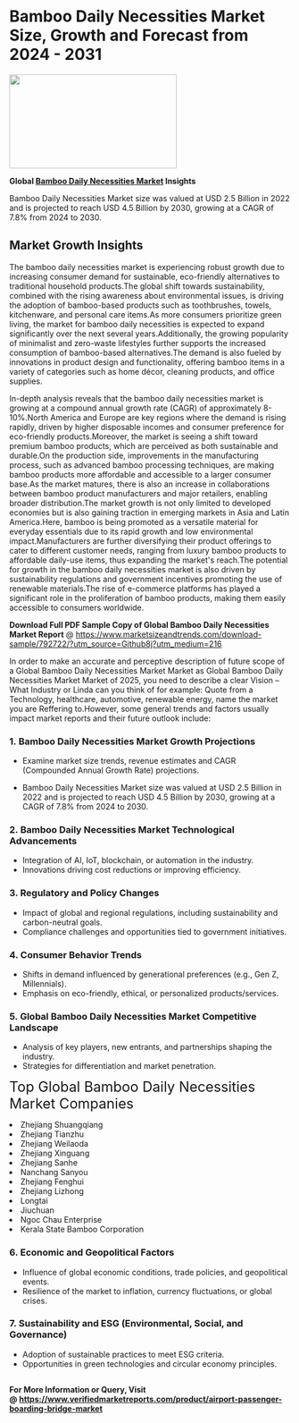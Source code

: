 <H1>Bamboo Daily Necessities Market Size, Growth and Forecast from 2024 - 2031</H1><img class="aligncenter size-medium wp-image-584254" src="https://thirdeyenews.in/wp-content/uploads/2024/09/Global-Market-Research-300x168.jpeg" alt="" width="300" height="168" /><p><strong>Global&nbsp;<a href="https://www.marketsizeandtrends.com/download-sample/792722/?utm_source=Github8j?utm_medium=216">Bamboo Daily Necessities Market</a> Insights</strong></p><p>Bamboo Daily Necessities Market size was valued at USD 2.5 Billion in 2022 and is projected to reach USD 4.5 Billion by 2030, growing at a CAGR of 7.8% from 2024 to 2030.</p><p><h2>Market Growth Insights</h2> <p>The bamboo daily necessities market is experiencing robust growth due to increasing consumer demand for sustainable, eco-friendly alternatives to traditional household products.The global shift towards sustainability, combined with the rising awareness about environmental issues, is driving the adoption of bamboo-based products such as toothbrushes, towels, kitchenware, and personal care items.As more consumers prioritize green living, the market for bamboo daily necessities is expected to expand significantly over the next several years.Additionally, the growing popularity of minimalist and zero-waste lifestyles further supports the increased consumption of bamboo-based alternatives.The demand is also fueled by innovations in product design and functionality, offering bamboo items in a variety of categories such as home décor, cleaning products, and office supplies.</p> <p>In-depth analysis reveals that the bamboo daily necessities market is growing at a compound annual growth rate (CAGR) of approximately 8-10%.North America and Europe are key regions where the demand is rising rapidly, driven by higher disposable incomes and consumer preference for eco-friendly products.Moreover, the market is seeing a shift toward premium bamboo products, which are perceived as both sustainable and durable.On the production side, improvements in the manufacturing process, such as advanced bamboo processing techniques, are making bamboo products more affordable and accessible to a larger consumer base.As the market matures, there is also an increase in collaborations between bamboo product manufacturers and major retailers, enabling broader distribution.The market growth is not only limited to developed economies but is also gaining traction in emerging markets in Asia and Latin America.Here, bamboo is being promoted as a versatile material for everyday essentials due to its rapid growth and low environmental impact.Manufacturers are further diversifying their product offerings to cater to different customer needs, ranging from luxury bamboo products to affordable daily-use items, thus expanding the market's reach.The potential for growth in the bamboo daily necessities market is also driven by sustainability regulations and government incentives promoting the use of renewable materials.The rise of e-commerce platforms has played a significant role in the proliferation of bamboo products, making them easily accessible to consumers worldwide.<p><span class=""><strong>Download Full PDF Sample Copy of Global Bamboo Daily Necessities Market Report</strong> @ <a href="https://www.marketsizeandtrends.com/download-sample/792722/?utm_source=Github8j?utm_medium=216" target="_blank">https://www.marketsizeandtrends.com/download-sample/792722/?utm_source=Github8j?utm_medium=216</a></span></p><p>In order to make an accurate and perceptive description of future scope of a Global&nbsp;Bamboo Daily Necessities Market Market as Global&nbsp;Bamboo Daily Necessities Market Market of 2025, you need to describe a clear Vision &ndash; What Industry or Linda can you think of for example: Quote from a Technology, healthcare, automotive, renewable energy, name the market you are Reffering to.However, some general trends and factors usually impact market reports and their future outlook include:</p><h3>1.&nbsp;<strong>Bamboo Daily Necessities Market Growth Projections</strong></h3><ul><li>Examine market size trends, revenue estimates and CAGR (Compounded Annual Growth Rate) projections.</li><li><p>Bamboo Daily Necessities Market size was valued at USD 2.5 Billion in 2022 and is projected to reach USD 4.5 Billion by 2030, growing at a CAGR of 7.8% from 2024 to 2030.</p></li></ul><h3>2.&nbsp;<strong>Bamboo Daily Necessities Market Technological Advancements</strong></h3><ul><li>Integration of AI, IoT, blockchain, or automation in the industry.</li><li>Innovations driving cost reductions or improving efficiency.</li></ul><h3>3.&nbsp;<strong>Regulatory and Policy Changes</strong></h3><ul><li>Impact of global and regional regulations, including sustainability and carbon-neutral goals.</li><li>Compliance challenges and opportunities tied to government initiatives.</li></ul><h3>4.&nbsp;<strong>Consumer Behavior Trends</strong></h3><ul><li>Shifts in demand influenced by generational preferences (e.g., Gen Z, Millennials).</li><li>Emphasis on eco-friendly, ethical, or personalized products/services.</li></ul><h3>5.&nbsp;<strong>Global Bamboo Daily Necessities Market Competitive Landscape</strong></h3><ul><li>Analysis of key players, new entrants, and partnerships shaping the industry.</li><li>Strategies for differentiation and market penetration.</li></ul><p data-pm-slice="1 1 []"><span style="color: inherit; font-family: inherit; font-size: 25px;">Top Global Bamboo Daily Necessities Market Companies</span></p><div class="" data-test-id=""><p><li>Zhejiang Shuangqiang</li><li> Zhejiang Tianzhu</li><li> Zhejiang Weilaoda</li><li> Zhejiang Xinguang</li><li> Zhejiang Sanhe</li><li> Nanchang Sanyou</li><li> Zhejiang Fenghui</li><li> Zhejiang Lizhong</li><li> Longtai</li><li> Jiuchuan</li><li> Ngoc Chau Enterprise</li><li> Kerala State Bamboo Corporation</li></p></div><h3>6.&nbsp;<strong>Economic and Geopolitical Factors</strong></h3><ul><li>Influence of global economic conditions, trade policies, and geopolitical events.</li><li>Resilience of the market to inflation, currency fluctuations, or global crises.</li></ul><h3>7.&nbsp;<strong>Sustainability and ESG (Environmental, Social, and Governance)</strong></h3><ul><li>Adoption of sustainable practices to meet ESG criteria.</li><li>Opportunities in green technologies and circular economy principles.</li></ul><h2><strong style="font-size: 14px;">For More Information or Query, Visit @&nbsp;</strong><a style="background-color: #ffffff; font-size: 14px;" href="https://www.marketsizeandtrends.com/report/bamboo-daily-necessities-market/" target="_blank">https://www.verifiedmarketreports.com/product/airport-passenger-boarding-bridge-market</a></h2>